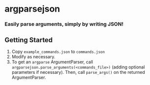 # argparsejson
### Easily parse arguments, simply by writing JSON!
## Getting Started
1. Copy `example_commands.json` to `commands.json`
2. Modify as necessary.
3. To get an `argparse` ArgumentParser, call `argparsejson.parse_arguments(<commands_file>)` (adding optional parameters if necessary). Then, call `parse_args()` on the returned ArgumentParser.
